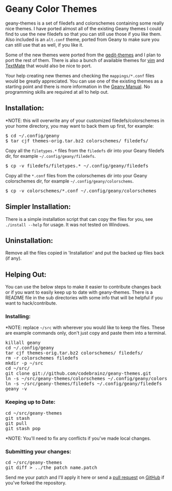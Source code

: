 Geany Color Themes
==================

geany-themes is a set of filedefs and colorschemes containing some really nice
themes.  I have ported almost all of the existing Geany themes I could find to
use the new filedefs so that you can still use those if you like them.  Also
included is an `alt.conf` theme, ported from Geany to make sure you can still
use that as well, if you like it.

Some of the new themes were ported from the 
[gedit-themes](https://github.com/mig/gedit-themes/) and I plan to port the 
rest of them.  There is also a bunch of available themes for 
[vim](http://www.google.com/search?q=vim+color+themes) and 
[TextMate](http://wiki.macromates.com/Themes/UserSubmittedThemes) that would 
also be nice to port.

Your help creating new themes and checking the `mappings/*.conf` files would
be greatly appreciated.  You can use one of the existing themes as a starting
point and there is more information in the 
[Geany Manual](http://www.geany.org/manual/current/index.html#filetype-definition-files).
No programming skills are required at all to help out.


## Installation:

*NOTE: this will overwrite any of your customized filedefs/colorschemes in your home directory, you may want to back them up first, for example:

<pre>
$ cd ~/.config/geany
$ tar cjf themes-orig.tar.bz2 colorschemes/ filedefs/
</pre>

Copy all the `filetypes.*` files from the `filedefs` dir into your Geany 
filedefs dir, for example `~/.config/geany/filedefs`.

<pre>
$ cp -v filedefs/filetypes.* ~/.config/geany/filedefs
</pre>

Copy all the `*.conf` files from the colorschemes dir into your Geany 
colorschemes dir, for example `~/.config/geany/colorschems`.

<pre>
$ cp -v colorschemes/*.conf ~/.config/geany/colorschemes
</pre>


## Simpler Installation:

There is a simple installation script that can copy the files for you, see
`./install --help` for usage.  It was not tested on Windows.


## Uninstallation:

Remove all the files copied in 'Installation' and put the backed up files
back (if any).


## Helping Out:

You can use the below steps to make it easier to contribute changes back or
if you want to easily keep up to date with geany-themes.  There is a README
file in the sub directories with some info that will be helpful if you want
to hack/contribute.

### Installing:

*NOTE: replace `~/src` with wherever you would like to keep the files.  These are example commands only, don't just copy and paste them into a terminal.

<pre>
killall geany
cd ~/.config/geany
tar cjf themes-orig.tar.bz2 colorschemes/ filedefs/
rm -r colorschemes filedefs
mkdir -p ~/src
cd ~/src/
git clone git://github.com/codebrainz/geany-themes.git
ln -s ~/src/geany-themes/colorschemes ~/.config/geany/colorschemes
ln -s ~/src/geany-themes/filedefs ~/.config/geany/filedefs
geany -v
</pre>

### Keeping up to Date:

<pre>
cd ~/src/geany-themes
git stash
git pull
git stash pop
</pre>

*NOTE: You'll need to fix any conflicts if you've made local changes.

### Submitting your changes:

<pre>
cd ~/src/geany-themes
git diff > ../the_patch_name.patch
</pre>

Send me your patch and I'll apply it here or send a 
[pull request](http://help.github.com/pull-requests/) on
[GitHub](https://github.com/) if you've forked the repository.
